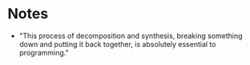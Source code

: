# Notes

- "This process of decomposition and synthesis, breaking something down and putting it back together, is absolutely essential to programming."